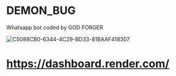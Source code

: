 # DEMON_BUG
Whatsapp bot coded by GOD FORGER

![C5088CB0-6344-4C29-BD33-81BAAF418307](https://github.com/user-attachments/assets/2ad7acbe-c3df-4749-9ec7-db68ab4693d0)



# https://dashboard.render.com/
